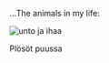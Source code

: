 ...The animals in my life:

![unto ja ihaa](https://user-images.githubusercontent.com/101984570/159341605-5c4f5a03-71f0-4a0c-8a39-5d31bb43f305.jpg)



Plösöt puussa

